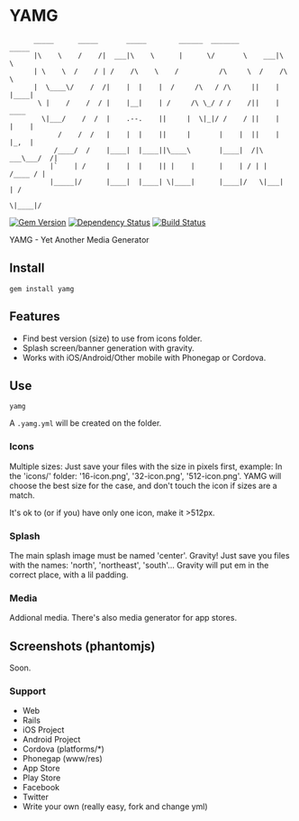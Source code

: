 # YAMG


          _____      _____       _____        ______  _______         _____
          |\    \    /    /|  ___|\    \      |      \/       \    ___|\    \
          | \    \  /    / | /    /\    \    /          /\     \  /    /\    \
          |  \____\/    /  /|    |  |    |  /     /\   / /\     ||    |  |____|
           \ |    /    /  / |    |__|    | /     /\ \_/ / /    /||    |    ____
            \|___/    /  /  |    .--.    ||     |  \|_|/ /    / ||    |   |    |
                /    /  /   |    |  |    ||     |       |    |  ||    |   |_,  |
               /____/  /    |____|  |____||\____\       |____|  /|\ ___\___/  /|
              |`    | /     |    |  |    || |    |      |    | / | |   /____ / |
              |_____|/      |____|  |____| \|____|      |____|/   \|___|    | /
                                                                      \|____|/


[![Gem Version](https://badge.fury.io/rb/yamg.png)](http://badge.fury.io/rb/yamg)
[![Dependency Status](https://gemnasium.com/nofxx/yamg.svg)](https://gemnasium.com/nofxx/yamg)
[![Build Status](https://travis-ci.org/nofxx/yamg.png?branch=master)](https://travis-ci.org/nofxx/yamg)

YAMG - Yet Another Media Generator


## Install

    gem install yamg


## Features

* Find best version (size) to use from icons folder.
* Splash screen/banner generation with gravity.
* Works with iOS/Android/Other mobile with Phonegap or Cordova.


## Use

    yamg

A `.yamg.yml` will be created on the folder.

### Icons

Multiple sizes:
Just save your files with the size in pixels first, example:
In the 'icons/' folder: '16-icon.png', '32-icon.png', '512-icon.png'.
YAMG will choose the best size for the case, and don't touch
the icon if sizes are a match.

It's ok to (or if you) have only one icon, make it >512px.


### Splash

The main splash image must be named 'center'.
Gravity!
Just save you files with the names: 'north', 'northeast', 'south'...
Gravity will put em in the correct place, with a lil padding.


### Media

Addional media.
There's also media generator for app stores.


## Screenshots (phantomjs)

Soon.

### Support

* Web
* Rails
* iOS Project
* Android Project
* Cordova (platforms/*)
* Phonegap (www/res)
* App Store
* Play Store
* Facebook
* Twitter
* Write your own (really easy, fork and change yml)
